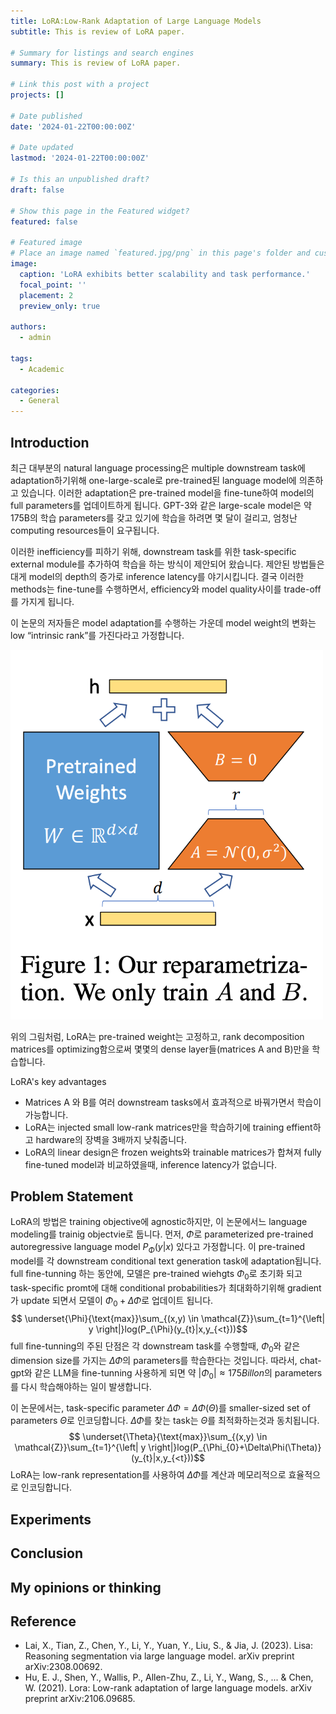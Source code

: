 ```yaml
---
title: LoRA:Low-Rank Adaptation of Large Language Models
subtitle: This is review of LoRA paper. 

# Summary for listings and search engines
summary: This is review of LoRA paper.

# Link this post with a project
projects: []

# Date published
date: '2024-01-22T00:00:00Z'

# Date updated
lastmod: '2024-01-22T00:00:00Z'

# Is this an unpublished draft?
draft: false

# Show this page in the Featured widget?
featured: false

# Featured image
# Place an image named `featured.jpg/png` in this page's folder and customize its options here.
image:
  caption: 'LoRA exhibits better scalability and task performance.'
  focal_point: ''
  placement: 2
  preview_only: true

authors:
  - admin

tags:
  - Academic

categories:
  - General
---
```


## Introduction
최근 대부분의 natural language processing은 multiple downstream task에 adaptation하기위해 one-large-scale로 pre-trained된 language model에 의존하고 있습니다. 이러한 adaptation은 pre-trained model을 fine-tune하여 model의 full parameters를 업데이트하게 됩니다. GPT-3와 같은 large-scale model은 약 175B의 학습 parameters를 갖고 있기에 학습을 하려면 몇 달이 걸리고, 엄청난 computing resources들이 요구됩니다. 

이러한 inefficiency를 피하기 위해, downstream task를 위한 task-specific external module를 추가하여 학습을 하는 방식이 제안되어 왔습니다. 제안된 방법들은 대게 model의 depth의 증가로  inference latency를 야기시킵니다. 결국 이러한 methods는 fine-tune를 수행하면서, efficiency와 model quality사이를 trade-off를 가지게 됩니다.

이 논문의 저자들은 model adaptation를 수행하는 가운데 model weight의 변화는 low “intrinsic rank”를 가진다라고 가정합니다.

<img src="Idea.png" alt="Idea" width="500"/>

위의 그림처럼, LoRA는 pre-trained weight는 고정하고, rank decomposition matrices를 optimizing함으로써 몇몇의 dense layer들(matrices A and B)만을 학습합니다. 

LoRA's key advantages
- Matrices A 와 B를 여러 downstream tasks에서 효과적으로 바꿔가면서 학습이 가능합니다.
- LoRA는 injected small low-rank matrices만을 학습하기에 training effient하고 hardware의 장벽을 3배까지 낮춰줍니다.
- LoRA의 linear design은 frozen weights와 trainable matrices가 합쳐져 fully fine-tuned model과 비교하였을때, inference latency가 없습니다.


## Problem Statement
LoRA의 방법은 training objective에 agnostic하지만, 이 논문에서느 language modeling를 trainig objectvie로 둡니다. 
먼저, $\Phi$로 parameterized pre-trained autoregressive language model $P_{\Phi}(y|x)$ 있다고 가정합니다. 
이 pre-trained model를 각 downstream conditional text generation task에 adaptation됩니다.
full fine-tunning 하는 동안에, 모델은 pre-trained wiehgts $\Phi_{0}$로 초기화 되고 task-specific promt에 대해 conditional probabilities가 최대화하기위해 gradient가 update 되면서 모델이 $\Phi_{0}+\Delta\Phi$로 업데이트 됩니다.
$$ \underset{\Phi}{\text{max}}\sum_{(x,y) \in \mathcal{Z}}\sum_{t=1}^{\left| y \right|}log(P_{\Phi}(y_{t}|x,y_{<t}))$$
full fine-tunning의 주된 단점은 각 downstream task를 수행할때, $\Phi_{0}$와 같은 dimension size를 가지는 $\Delta\Phi$의 parameters를 학습한다는 것입니다. 
따라서, chat-gpt와 같은 LLM을 fine-tunning 사용하게 되면 약 $|\Phi_{0}| \approx 175 Billon$의 parameters를 다시 학습해야하는 일이 발생합니다.

이 논문에서는, task-specific parameter $\Delta\Phi = \Delta\Phi(\Theta)$를 smaller-sized set of parameters $\Theta$로 인코딩합니다.
 $\Delta\Phi$를 찾는 task는 $\Theta$를 최적화하는것과 동치됩니다.
 $$ \underset{\Theta}{\text{max}}\sum_{(x,y) \in \mathcal{Z}}\sum_{t=1}^{\left| y \right|}log(P_{\Phi_{0}+\Delta\Phi(\Theta)}(y_{t}|x,y_{<t}))$$
LoRA는 low-rank representation를 사용하여 $\Delta\Phi$를 계산과 메모리적으로 효율적으로 인코딩합니다.

## Experiments



## Conclusion

## My opinions or thinking


## Reference
- Lai, X., Tian, Z., Chen, Y., Li, Y., Yuan, Y., Liu, S., & Jia, J. (2023). Lisa: Reasoning segmentation via large language model. arXiv preprint arXiv:2308.00692.
- Hu, E. J., Shen, Y., Wallis, P., Allen-Zhu, Z., Li, Y., Wang, S., ... & Chen, W. (2021). Lora: Low-rank adaptation of large language models. arXiv preprint arXiv:2106.09685.